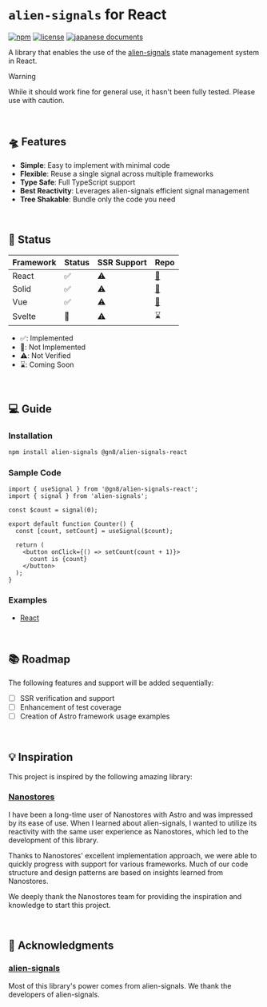# `alien-signals` for React

[![npm](https://img.shields.io/npm/v/@gn8/alien-signals-react)](https://www.npmjs.com/package/@gn8/alien-signals-react)
[![license](https://img.shields.io/github/license/gn8-ai/universe-alien-signals)](https://github.com/gn8-ai/universe-alien-signals/blob/main/LICENSE.md)
[![japanese documents](https://img.shields.io/badge/documents-Japanese-blue)](README.ja.md)

A library that enables the use of the [alien-signals](https://github.com/stackblitz/alien-signals) state management system in React.

> [!WARNING]
> While it should work fine for general use, it hasn't been fully tested. Please use with caution.

<br />

## 🛸 Features

- **Simple**: Easy to implement with minimal code
- **Flexible**: Reuse a single signal across multiple frameworks
- **Type Safe**: Full TypeScript support
- **Best Reactivity**: Leverages alien-signals efficient signal management
- **Tree Shakable**: Bundle only the code you need

<br />

## 🔌 Status

| Framework | Status | SSR Support | Repo                         |
| --------- | ------ | ----------- | ---------------------------- |
| React     | ✅     | ⚠️          | [🔗](../alien-signals-react) |
| Solid     | ✅     | ⚠️          | [🔗](../alien-signals-solid) |
| Vue       | ✅     | ⚠️          | [🔗](../alien-signals-vue)   |
| Svelte    | 🛑     | ⚠️          | ⌛️                           |

- ✅: Implemented
- 🛑: Not Implemented
- ⚠️: Not Verified
- ⌛️: Coming Soon

<br />

## 💻 Guide

### Installation

```sh
npm install alien-signals @gn8/alien-signals-react
```

### Sample Code

<!-- prettier-ignore -->
```tsx
import { useSignal } from '@gn8/alien-signals-react';
import { signal } from 'alien-signals';

const $count = signal(0);

export default function Counter() {
  const [count, setCount] = useSignal($count);

  return (
    <button onClick={() => setCount(count + 1)}>
      count is {count}
    </button>
  );
}
```

### Examples

- [React](../../@examples/react-with-alien-signals)

<br />

## 📚 Roadmap

The following features and support will be added sequentially:

- [ ] SSR verification and support
- [ ] Enhancement of test coverage
- [ ] Creation of Astro framework usage examples

<br />

## 💡 Inspiration

This project is inspired by the following amazing library:

### [Nanostores](https://github.com/nanostores/nanostores)

I have been a long-time user of Nanostores with Astro and was impressed by its ease of use. When I learned about alien-signals, I wanted to utilize its reactivity with the same user experience as Nanostores, which led to the development of this library.

Thanks to Nanostores' excellent implementation approach, we were able to quickly progress with support for various frameworks. Much of our code structure and design patterns are based on insights learned from Nanostores.

We deeply thank the Nanostores team for providing the inspiration and knowledge to start this project.

<br />

## 🎉 Acknowledgments

### [alien-signals](https://github.com/stackblitz/alien-signals)

Most of this library's power comes from alien-signals.
We thank the developers of alien-signals.
